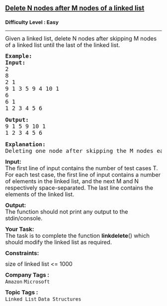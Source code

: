 <h2><a href="https://practice.geeksforgeeks.org/problems/delete-n-nodes-after-m-nodes-of-a-linked-list/1">Delete N nodes after M nodes of a linked list</a></h2><h3>Difficulty Level : Easy</h3><hr><div class="problems_problem_content__Xm_eO"><p><span style="font-size:18px">Given a linked list, delete N nodes after skipping M nodes of a linked list until the last of the linked list.</span></p>

<pre><span style="font-size:18px"><strong>Example:
Input:</strong>
2
8
2 1
9 1 3 5 9 4 10 1
6
6 1
1 2 3 4 5 6 </span>

<span style="font-size:18px"><strong>Output:</strong> 
9 1 5 9 10 1
1 2 3 4 5 6</span>

<span style="font-size:18px"><strong>Explanation:
</strong>Deleting one node after skipping the M nodes each time, we have list as 9-&gt; 1-&gt; 5-&gt; 9-&gt; 10-&gt; 1.</span></pre>

<p><span style="font-size:18px"><strong>Input:</strong><br>
The first line of input contains the number of test cases T. For each test case, the first line of input contains a number of elements in the linked list, and the next M&nbsp;and N respectively space-separated. The last line contains the elements of the linked list.</span></p>

<p><span style="font-size:18px"><strong>Output:</strong><br>
The function should not print any output to the stdin/console.</span></p>

<p><span style="font-size:18px"><strong>Your Task:</strong><br>
The task is to complete the function&nbsp;<strong>linkdelete</strong>() which should modify the linked list as required.</span></p>

<p><span style="font-size:18px"><strong>Constraints:</strong></span></p>

<p><span style="font-size:18px">size of linked list &lt;= 1000</span></p>
</div><p><span style=font-size:18px><strong>Company Tags : </strong><br><code>Amazon</code>&nbsp;<code>Microsoft</code>&nbsp;<br><p><span style=font-size:18px><strong>Topic Tags : </strong><br><code>Linked List</code>&nbsp;<code>Data Structures</code>&nbsp;